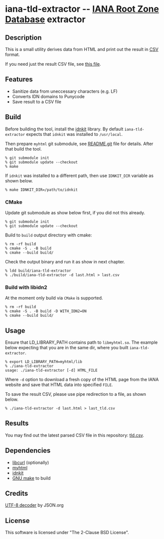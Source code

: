 # iana-tld-extractor -- [IANA Root Zone Database][1] extractor


## Description

This is a small utility derives data from HTML and print out
the result in [CSV][5] format.

If you need just the result CSV file, see [this file][7].


## Features

* Sanitize data from uneccessary characters (e.g. LF)
* Converts IDN domains to Punycode
* Save result to a CSV file


## Build

Before building the tool, install the [idnkit][4] library.
By default `iana-tld-extractor` expects that `idnkit` was
installed to `/usr/local`.

Then prepare `myhtml` git submodule, see [README.git][9] file
for details. After that build the tool.

```
% git submodule init
% git submodule update --checkout
% make
```

If `idnkit` was installed to a different path, then use
`IDNKIT_DIR` variable as shown below.

```
% make IDNKIT_DIR=/path/to/idnkit
```

### CMake

Update git submodule as show below first, if you did not this already.

```
% git submodule init
% git submodule update --checkout
```

Build to `build` output directory with cmake:

```
% rm -rf build
% cmake -S . -B build
% cmake --build build/
```

Check the output binary and run it as show in next chapter.

```
% ldd build/iana-tld-extractor
% ./build/iana-tld-extractor -d last.html > last.csv
```

### Build with libidn2

At the moment only build via `CMake` is supported.

```
% rm -rf build
% cmake -S . -B build -D WITH_IDN2=ON
% cmake --build build/
```


## Usage

Ensure that LD_LIBRARY_PATH contains path to `libmyhtml.so`.
The example below expecting that you are in the same dir,
where you built `iana-tld-extractor`.

```
% export LD_LIBRARY_PATH=myhtml/lib
% ./iana-tld-extractor
usage: ./iana-tld-extractor [-d] HTML_FILE
```

Where `-d` option to download a fresh copy of the HTML page
from the IANA website and save that HTML data into
specified `FILE`.

To save the result CSV, please use pipe redirection to a file,
as shown below.

```
% ./iana-tld-extractor -d last.html > last_tld.csv
```


## Results

You may find out the latest parsed CSV file in this repository: [tld.csv][7].


## Dependencies

* [libcurl][2] (optionally)
* [myhtml][3]
* [idnkit][4]
* [GNU make][6] to build


## Credits

[UTF-8 decoder][8] by JSON.org


## License

This software is licensed under "The 2-Clause BSD License".


[1]: https://www.iana.org/domains/root/db
[2]: https://curl.haxx.se/
[3]: https://github.com/lexborisov/myhtml
[4]: https://jprs.co.jp/idn/index-e.html
[5]: https://en.wikipedia.org/wiki/Comma-separated_values
[6]: https://www.gnu.org/software/make/
[7]: /tld.csv
[8]: http://www.json.org/JSON_checker/
[9]: /README.git
